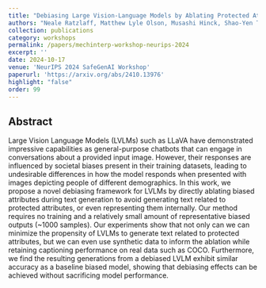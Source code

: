 ```yaml
---
title: "Debiasing Large Vision-Language Models by Ablating Protected Attribute Representations"
authors: "Neale Ratzlaff, Matthew Lyle Olson, Musashi Hinck, Shao-Yen Tseng, Vasudev Lal, and Phillip Howard"
collection: publications
category: workshops
permalink: /papers/mechinterp-workshop-neurips-2024
excerpt: ''
date: 2024-10-17
venue: 'NeurIPS 2024 SafeGenAI Workshop'
paperurl: 'https://arxiv.org/abs/2410.13976'
highlight: "false"
order: 99
---
```



## Abstract

Large Vision Language Models (LVLMs) such as LLaVA have demonstrated impressive capabilities as general-purpose chatbots that can engage in conversations about a provided input image. However, their responses are influenced by societal biases present in their training datasets, leading to undesirable differences in how the model responds when presented with images depicting people of different demographics. In this work, we propose a novel debiasing framework for LVLMs by directly ablating biased attributes during text generation to avoid generating text related to protected attributes, or even representing them internally. Our method requires no training and a relatively small amount of representative biased outputs (~1000 samples). Our experiments show that not only can we can minimize the propensity of LVLMs to generate text related to protected attributes, but we can even use synthetic data to inform the ablation while retaining captioning performance on real data such as COCO. Furthermore, we find the resulting generations from a debiased LVLM exhibit similar accuracy as a baseline biased model, showing that debiasing effects can be achieved without sacrificing model performance.